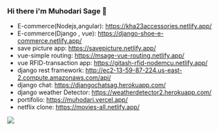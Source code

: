 ### Hi there i'm Muhodari Sage 👋

- E-commerce(Nodejs,angular): https://kha23accessories.netlify.app/   
- E-commerce(Django , vue): https://django-shoe-e-commerce.netlify.app/                                                                                                             
- save picture app: https://savepicture.netlify.app/
- vue-simple routing: https://msage-vue-routing.netlify.app/
- vue RFID-transaction app: https://gitash-rfid-nodemcu.netlify.app/
- django rest framework: http://ec2-13-59-87-224.us-east-2.compute.amazonaws.com/api/
- django chat: https://djangochatsag.herokuapp.com/
- django weather Detector: https://weatherdetector2.herokuapp.com/
- portifolio: https://muhodari.vercel.app/
- netflix clone: https://movies-all.netlify.app/

![](https://visitor-badge.laobi.icu/badge?page_id=Muhodari.Muhodari)



<!-- ![Top Langs](https://github-readme-stats.vercel.app/api/top-langs/?username=Muhodari&theme=tokyonight) -->
